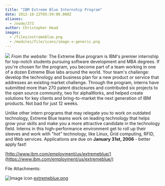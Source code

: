 ```yaml
---
title: "IBM Extreme Blue Internship Program"
date: 2012-10-22T05:59:00.000Z
aliases:
  - /node/373
author: Christopher Head
images:
  - /files/extremeblue.png
  - /modules/file/icons/image-x-generic.png
---
```


[![](/files/extremeblue.png)](https://www.ibm.com/employment/us/extremeblue/) _From the website:_ The Extreme Blue program is IBM's premier internship for top-notch students pursuing software development and MBA degrees. If you're chosen for the program, you become part of a team working in one of a dozen Extreme Blue labs around the world. Your team's challenge: develop the technology and business plan for a new product or service that addresses an existing market challenge. Through the program, interns have submitted more than 270 patent disclosures and contributed six projects to the open source community, two for alphaWorks, and helped create solutions for key clients and bring-to-market the next generation of IBM products. Not bad for just 12 weeks.

Unlike other intern programs that may relegate you to work on outdated technology, Extreme Blue teams work on leading technology that helps grow your skills and make you a more attractive candidate in the technology field. Interns in this high-performance environment get to roll up their sleeves and work with "hot" technology, like Linux, Grid computing, RFID, and Web services. Applications are due on **January 31st, 2006** - better apply fast!

[http://www.ibm.com/employment/us/extremeblue/](https://www.ibm.com/employment/us/extremeblue/)

File Attachments: 

 ![Image icon](/modules/file/icons/image-x-generic.png "image/png") [extremeblue.png](https://ubccsss.org/files/extremeblue.png)
